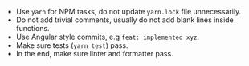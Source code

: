 - Use `yarn` for NPM tasks, do not update `yarn.lock` file unnecessarily.
- Do not add trivial comments, usually do not add blank lines inside functions.
- Use Angular style commits, e.g `feat: implemented xyz`.
- Make sure tests (`yarn test`) pass.
- In the end, make sure linter and formatter pass.
